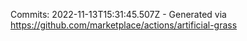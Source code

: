 Commits: 2022-11-13T15:31:45.507Z - Generated via https://github.com/marketplace/actions/artificial-grass
<br>
